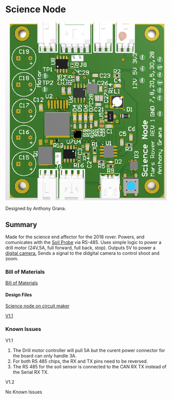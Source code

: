 Science Node
============

![Science](files/Science.PNG)

Designed by Anthony Grana.

Summary
-------

Made for the science end affector for the 2018 rover. Powers, and
comunicates with the [Soil
Probe](https://www.fondriest.com/pdf/stevens_hydra_manual.pdf) via
RS-485. Uses simple logic to power a drill motor (24V,5A, full forward,
full back, stop). Outputs 5V to power a [digital
camera.](https://www.amazon.com/Canon-PowerShot-Stabilized-2-7-Inch-Black/dp/B0035FZJJ4)
Sends a signal to the didgital camera to control shoot and zoom.

### Bill of Materials

[Bill of
Materials](https://docs.google.com/spreadsheets/d/1dY48bTzPCWO-qP4mQwElCYWBNv3Bg6SGOoxIt3NPqik/edit?usp=sharing)

#### Design Files

[Science node on circuit
maker](https://workspace.circuitmaker.com/Projects/Details/Anthony-Grana/Sience-Node)

[V1.1](files/SienceNode.Zip)

### Known Issues
V1.1

1. The Drill motor controller will pull 5A but the curent power connector for the board can only handle 3A.
2. For both RS 485 chips, the RX and TX pins need to be reversed.
3. The RS 485 for the soil sensor is connected to the CAN RX TX instead of the Serial RX TX.

V1.2

No Known Issues
